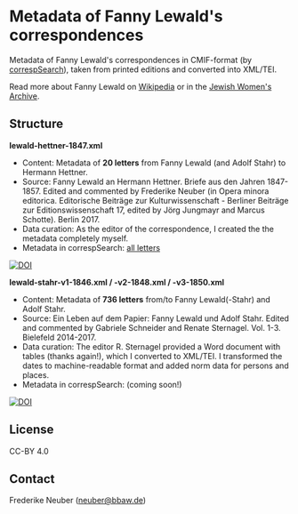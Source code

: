 # Metadata of Fanny Lewald's correspondences

Metadata of Fanny Lewald's correspondences in CMIF-format (by [correspSearch](https://correspsearch.net/)), taken from printed editions and converted into XML/TEI.

Read more about Fanny Lewald on [Wikipedia](https://jwa.org/encyclopedia/article/lewald-fanny) or in the [Jewish Women's Archive](https://jwa.org/encyclopedia/article/lewald-fanny).

## Structure

**lewald-hettner-1847.xml** 
- Content: Metadata of **20 letters** from Fanny Lewald (and Adolf Stahr) to Hermann Hettner.
- Source: Fanny Lewald an Hermann Hettner. Briefe aus den Jahren 1847-1857. Edited and commented by Frederike Neuber (in Opera minora editorica. Editorische Beiträge zur Kulturwissenschaft - Berliner Beiträge zur Editionswissenschaft 17, edited by Jörg Jungmayr and Marcus Schotte). Berlin 2017.
- Data curation: As the editor of the correspondence, I created the the metadata completely myself.
- Metadata in correspSearch: [all letters](https://correspsearch.net/search.xql?correspondent=all&startdate=&enddate=&place=&available=&cmiFile=https%3A%2F%2Fcorrespsearch.net%2Fstorage%2FfannyLewald.xml&publication=&l=de)

[![DOI](https://zenodo.org/badge/DOI/10.5281/zenodo.4666039.svg)](https://doi.org/10.5281/zenodo.4666039)

**lewald-stahr-v1-1846.xml / -v2-1848.xml / -v3-1850.xml**
- Content: Metadata of **736 letters** from/to Fanny Lewald(-Stahr) and Adolf Stahr.
- Source: Ein Leben auf dem Papier: Fanny Lewald und Adolf Stahr. Edited and commented by Gabriele Schneider and Renate Sternagel. Vol. 1-3. Bielefeld 2014-2017.
- Data curation: The editor R. Sternagel provided a Word document with tables (thanks again!), which I converted to XML/TEI. I transformed the dates to machine-readable format and added norm data for persons and places.
- Metadata in correspSearch: (coming soon!)

[![DOI](https://zenodo.org/badge/DOI/10.5281/zenodo.4697404.svg)](https://doi.org/10.5281/zenodo.4697404)

## License

CC-BY 4.0

## Contact

Frederike Neuber (neuber@bbaw.de)





